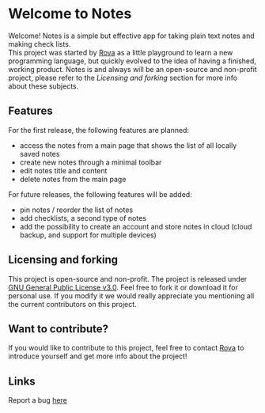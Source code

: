 # Welcome to Notes
Welcome! Notes is a simple but effective app for taking plain text notes and making check lists.</br>
This project was started by [Rova](https://github.com/rovati) as a little playground to learn a new programming language, but quickly evolved to the idea of having a finished, working product. Notes is and always will be an open-source and non-profit project, please refer to the _Licensing and forking_ section for more info about these subjects.

## Features
For the first release, the following features are planned:
- access the notes from a main page that shows the list of all locally saved notes
- create new notes through a minimal toolbar
- edit notes title and content
- delete notes from the main page

For future releases, the following features will be added:
- pin notes / reorder the list of notes
- add checklists, a second type of notes
- add the possibility to create an account and store notes in cloud (cloud backup, and support for multiple devices)

## Licensing and forking
This project is open-source and non-profit. The project is released under [GNU General Public License v3.0](LICENSE). Feel free to fork it or download it for personal use. If you modify it we would really appreciate you mentioning all the current contributors on this project.

## Want to contribute?
If you would like to contribute to this project, feel free to contact [Rova](https://github.com/rovati) to introduce yourself and get more info about the project!

## Links

Report a bug [here](https://github.com/rovati/notesapp/issues)
